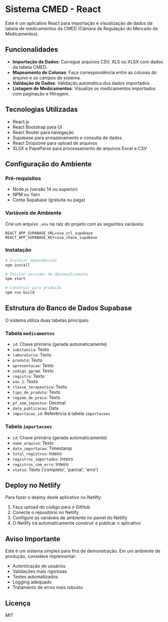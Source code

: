 # Sistema CMED - React

Este é um aplicativo React para importação e visualização de dados da tabela de medicamentos da CMED (Câmara de Regulação do Mercado de Medicamentos).

## Funcionalidades

- **Importação de Dados**: Carregue arquivos CSV, XLS ou XLSX com dados da tabela CMED.
- **Mapeamento de Colunas**: Faça correspondência entre as colunas do arquivo e os campos do sistema.
- **Validação de Dados**: Validação automática dos dados importados.
- **Listagem de Medicamentos**: Visualize os medicamentos importados com paginação e filtragem.

## Tecnologias Utilizadas

- React.js
- React Bootstrap para UI
- React Router para navegação
- Supabase para armazenamento e consulta de dados
- React Dropzone para upload de arquivos
- XLSX e PapaParse para processamento de arquivos Excel e CSV

## Configuração do Ambiente

### Pré-requisitos

- Node.js (versão 14 ou superior)
- NPM ou Yarn
- Conta Supabase (gratuita ou paga)

### Variáveis de Ambiente

Crie um arquivo `.env` na raiz do projeto com as seguintes variáveis:

```
REACT_APP_SUPABASE_URL=sua_url_supabase
REACT_APP_SUPABASE_KEY=sua_chave_supabase
```

### Instalação

```bash
# Instalar dependências
npm install

# Iniciar servidor de desenvolvimento
npm start

# Construir para produção
npm run build
```

## Estrutura do Banco de Dados Supabase

O sistema utiliza duas tabelas principais:

### Tabela `medicamentos`

- `id`: Chave primária (gerada automaticamente)
- `substancia`: Texto
- `laboratorio`: Texto
- `produto`: Texto
- `apresentacao`: Texto
- `codigo_ggrem`: Texto
- `registro`: Texto
- `ean_1`: Texto
- `classe_terapeutica`: Texto
- `tipo_de_produto`: Texto
- `regime_de_preco`: Texto
- `pf_sem_impostos`: Decimal
- `data_publicacao`: Data
- `importacao_id`: Referência à tabela `importacoes`

### Tabela `importacoes`

- `id`: Chave primária (gerada automaticamente)
- `nome_arquivo`: Texto
- `data_importacao`: Timestamp
- `total_registros`: Inteiro
- `registros_importados`: Inteiro
- `registros_com_erro`: Inteiro
- `status`: Texto ('completo', 'parcial', 'erro')

## Deploy no Netlify

Para fazer o deploy deste aplicativo no Netlify:

1. Faça upload do código para o GitHub
2. Conecte o repositório no Netlify
3. Configure as variáveis de ambiente no painel do Netlify
4. O Netlify irá automaticamente construir e publicar o aplicativo

## Aviso Importante

Este é um sistema simples para fins de demonstração. Em um ambiente de produção, considere implementar:

- Autenticação de usuários
- Validações mais rigorosas
- Testes automatizados
- Logging adequado
- Tratamento de erros mais robusto

## Licença

MIT
